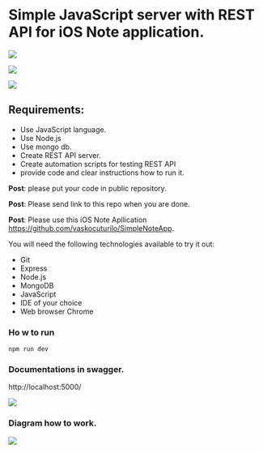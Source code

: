 # Simple JavaScript server with REST API for iOS Note application.

![](https://upload.wikimedia.org/wikipedia/commons/d/d9/Node.js_logo.svg)

![](https://upload.wikimedia.org/wikipedia/commons/3/32/Mongo-db-logo.png)

![](https://everythingesp.com/wp-content/uploads/2018/07/swagger.jpg)

## Requirements:
- Use JavaScript language.
- Use Node.js
- Use mongo db.
- Create REST API server.
- Create automation scripts for testing REST API  
- provide code and clear instructions how to run it.

**Post**: please put your code in public repository.

**Post**: Please send link to this repo when you are done.

**Post**: Please use this iOS Note Apllication https://github.com/vaskocuturilo/SimpleNoteApp.

You will need the following technologies available to try it out:
* Git
* Express
* Node.js
* MongoDB
* JavaScript
* IDE of your choice
* Web browser Chrome

### Ho w to run

``` npm run dev ```

### Documentations in swagger.

http://localhost:5000/

![](https://a.radikal.ru/a19/2107/53/a15008e25058.png)

### Diagram how to work.

![](https://c.radikal.ru/c18/2106/06/33267746608a.png)


